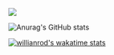 ![](https://komarev.com/ghpvc/?username=suryaa6666&color=red)

![Anurag's GitHub stats](https://github-readme-stats.vercel.app/api?username=suryaa6666&show_icons=true&theme=dracula&border_radius=5)

[![willianrod's wakatime stats](https://github-readme-stats.vercel.app/api/wakatime?username=suryaa6666)](https://github.com/anuraghazra/github-readme-stats)

